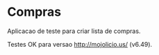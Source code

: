 Compras
=======

Aplicacao de teste para criar lista de compras. 

Testes OK para versao http://mojolicio.us/ (v6.49).
